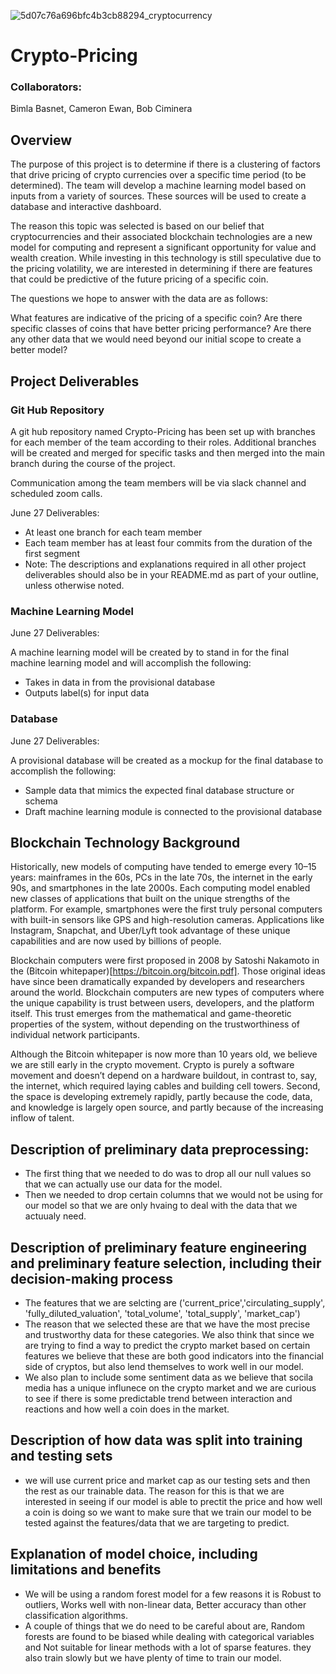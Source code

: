 ![5d07c76a696bfc4b3cb88294_cryptocurrency](https://user-images.githubusercontent.com/75695931/123559701-9a972000-d76b-11eb-84b8-0a63a1619eb3.jpg)
# Crypto-Pricing

###  Collaborators:  
Bimla Basnet,
Cameron Ewan,
Bob Ciminera


## Overview

The purpose of this project is to determine if there is a clustering of factors that drive pricing of crypto currencies over a specific time period (to be determined).  The team will develop a machine learning model based on inputs from a variety of sources.  These sources will be used to create a database and interactive dashboard.

The reason this topic was selected is based on our belief that cryptocurrencies and their associated blockchain technologies are a new model for computing and represent a significant opportunity for value and wealth creation.  While investing in this technology is still speculative due to the pricing volatility, we are interested in determining if there are features that could be predictive of the future pricing of a specific coin.

The questions we hope to answer with the data are as follows:

What features are indicative of the pricing of a specific coin?
Are there specific classes of coins that have better pricing performance?
Are there any other data that we would need beyond our initial scope to create a better model?

## Project Deliverables

### Git Hub Repository

A git hub repository named Crypto-Pricing has been set up with branches for each member of the team according to their roles.  Additional branches will be created and merged for specific tasks and then merged into the main branch during the course of the project.

Communication among the team members will be via slack channel and scheduled zoom calls.

June 27 Deliverables:
- At least one branch for each team member
- Each team member has at least four commits from the duration of the first segment
- Note: The descriptions and explanations required in all other project deliverables should also be in your README.md as part of your outline, unless otherwise noted.

### Machine Learning Model

June 27 Deliverables:

A machine learning model will be created by to stand in for the final machine learning model and will accomplish the following:
- Takes in data in from the provisional database
- Outputs label(s) for input data

### Database

June 27 Deliverables:

A provisional database will be created as a mockup for the final database to accomplish the following:
- Sample data that mimics the expected final database structure or schema
- Draft machine learning module is connected to the provisional database



## Blockchain Technology Background

Historically, new models of computing have tended to emerge every 10–15 years: mainframes in the 60s, PCs in the late 70s, the internet in the early 90s, and smartphones in the late 2000s. Each computing model enabled new classes of applications that built on the unique strengths of the platform. For example, smartphones were the first truly personal computers with built-in sensors like GPS and high-resolution cameras. Applications like Instagram, Snapchat, and Uber/Lyft took advantage of these unique capabilities and are now used by billions of people.

Blockchain computers were first proposed in 2008 by Satoshi Nakamoto in the (Bitcoin whitepaper)[https://bitcoin.org/bitcoin.pdf]. Those original ideas have since been dramatically expanded by developers and researchers around the world. Blockchain computers are new types of computers where the unique capability is trust between users, developers, and the platform itself. This trust emerges from the mathematical and game-theoretic properties of the system, without depending on the trustworthiness of individual network participants. 

Although the Bitcoin whitepaper is now more than 10 years old, we believe we are still early in the crypto movement. Crypto is purely a software movement and doesn’t depend on a hardware buildout, in contrast to, say, the internet, which required laying cables and building cell towers. Second, the space is developing extremely rapidly, partly because the code, data, and knowledge is largely open source, and partly because of the increasing inflow of talent.


## Description of preliminary data preprocessing:
- The first thing that we needed to do was to drop all our null values so that we can actually use our data for the model. 
- Then we needed to drop certain columns that we would not be using for our model so that we are only hvaing to deal with the data that we actuualy need.

## Description of preliminary feature engineering and preliminary feature selection, including their decision-making process 
- The features that we are selcting are ('current_price','circulating_supply', 'fully_diluted_valuation', 'total_volume', 'total_supply', 'market_cap')
- The reason that we selected these are that we have the most precise and trustworthy data for these categories. We also think that since we are trying to find a way to predict the crypto market based on certain features we believe that these are both good indicators into the financial side of cryptos, but also lend themselves to work well in our model. 
- We also plan to include some sentiment data as we believe that socila media has a unique influnece on the crypto market and we are curious to see if there is some predictable trend between interaction and reactions and how well a coin does in the market. 

## Description of how data was split into training and testing sets 
- we will use current price and market cap as our testing sets and then the rest as our trainable data. The reason for this is that we are interested in seeing if our model is able to prectit the price and how well a coin is doing so we want to make sure that we train our model to be tested against the features/data that we are targeting to predict. 

## Explanation of model choice, including limitations and benefits
- We will be using a random forest model for a few reasons it is Robust to outliers, Works well with non-linear data, Better accuracy than other classification algorithms.
- A couple of things that we do need to be careful about are, Random forests are found to be biased while dealing with categorical variables and Not suitable for linear methods with a lot of sparse features. they also train slowly but we have plenty of time to train our model. 
